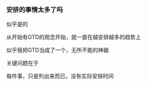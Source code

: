 ### 安排的事情太多了吗

似乎是的

从开始有GTD的观念开始，就一直在越安排越多的趋势上

似乎我把GTD当成了一个，无所不能的神器













关键问题在于

每件事，只是列出来而已，没有实际安排时间



